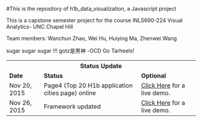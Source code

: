#This is the repository of h1b_data_visualization, a Javascript project

This is a capstone semester project for the course INLS690-224 Visual Analytics- UNC Chapel Hill

Team members: Wanchun Zhao, Wei Hu, Huiying Ma, Zhenwei Wang

sugar sugar sugar !!! gotz是男神 -OCD Go Tarheels!

<table style="width:100%">
  <th colspan="3">Status Update</th>
  <tr><td><b>Date</b></td><td><b>Status</b></td><td><b>Optional</b></td></tr>
  <tr><td>Nov 20, 2015</td>
    <td>Page4 (Top 20 H1b application cities page) online</td>
    <td><a href="http://wangleibeckham.github.io/ResponsibleBarChartPiechartDemo/">Click Here</a> for a live demo.</td>
  </tr>
   </tr>
<tr><td>Nov 26, 2015</td>
    <td>Framework updated</td>
    <td><a href="http://Teamsugarsugarsugar.github.io/Deliverable/Theme/city.html">Click Here</a> for a live demo.</td>
  </tr>
</table>

